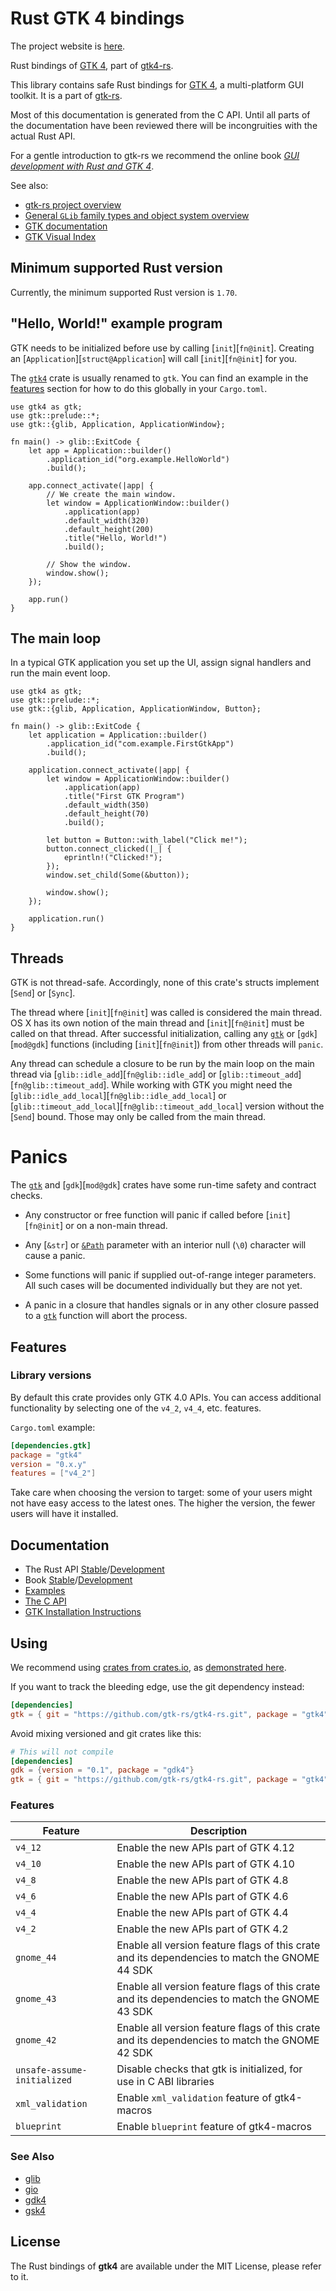 # Rust GTK 4 bindings

The project website is [here](https://gtk-rs.org/).

Rust bindings of [GTK 4](http://www.gtk.org), part of [gtk4-rs](https://github.com/gtk-rs/gtk4-rs/).

This library contains safe Rust bindings for [GTK 4](http://www.gtk.org), a
multi-platform GUI toolkit. It is a part of [gtk-rs](http://gtk-rs.org/).

Most of this documentation is generated from the C API.
Until all parts of the documentation have been reviewed there will be incongruities
with the actual Rust API.

For a gentle introduction to gtk-rs we recommend the online book
[*GUI development with Rust and GTK 4*](https://gtk-rs.org/gtk4-rs/stable/latest/book/).

See also:

 - [gtk-rs project overview](https://gtk-rs.org)
 - [General `GLib` family types and object system overview](mod@glib)
 - [GTK documentation](https://www.gtk.org/docs/)
 - [GTK Visual Index](https://docs.gtk.org/gtk4/visual_index.html)

## Minimum supported Rust version

Currently, the minimum supported Rust version is `1.70`.

## "Hello, World!" example program

GTK needs to be initialized before use by calling [`init`][`fn@init`]. Creating an
[`Application`][`struct@Application`] will call [`init`][`fn@init`] for you.

The [`gtk4`](mod@crate) crate is usually renamed to `gtk`. You can find an example in
the [features](#features) section for how to do this globally in your `Cargo.toml`.

```rust,no_run
use gtk4 as gtk;
use gtk::prelude::*;
use gtk::{glib, Application, ApplicationWindow};

fn main() -> glib::ExitCode {
    let app = Application::builder()
        .application_id("org.example.HelloWorld")
        .build();

    app.connect_activate(|app| {
        // We create the main window.
        let window = ApplicationWindow::builder()
            .application(app)
            .default_width(320)
            .default_height(200)
            .title("Hello, World!")
            .build();

        // Show the window.
        window.show();
    });

    app.run()
}
```

## The main loop

In a typical GTK application you set up the UI, assign signal handlers
and run the main event loop.

```rust,no_run
use gtk4 as gtk;
use gtk::prelude::*;
use gtk::{glib, Application, ApplicationWindow, Button};

fn main() -> glib::ExitCode {
    let application = Application::builder()
        .application_id("com.example.FirstGtkApp")
        .build();

    application.connect_activate(|app| {
        let window = ApplicationWindow::builder()
            .application(app)
            .title("First GTK Program")
            .default_width(350)
            .default_height(70)
            .build();

        let button = Button::with_label("Click me!");
        button.connect_clicked(|_| {
            eprintln!("Clicked!");
        });
        window.set_child(Some(&button));

        window.show();
    });

    application.run()
}
```

## Threads

GTK is not thread-safe. Accordingly, none of this crate's structs implement
[`Send`] or [`Sync`].

The thread where [`init`][`fn@init`] was called is considered the main thread. OS X has
its own notion of the main thread and [`init`][`fn@init`] must be called on that thread.
After successful initialization, calling any [`gtk`](mod@crate) or [`gdk`][`mod@gdk`]
functions (including [`init`][`fn@init`]) from other threads will `panic`.

Any thread can schedule a closure to be run by the main loop on the main
thread via [`glib::idle_add`][`fn@glib::idle_add`] or
[`glib::timeout_add`][`fn@glib::timeout_add`]. While
working with GTK you might need the [`glib::idle_add_local`][`fn@glib::idle_add_local`]
or [`glib::timeout_add_local`][`fn@glib::timeout_add_local`] version without the
[`Send`] bound. Those may only be called from the main thread.

# Panics

The [`gtk`](mod@crate) and [`gdk`][`mod@gdk`] crates have some run-time safety and contract
checks.

- Any constructor or free function will panic if called before [`init`][`fn@init`] or on
a non-main thread.

- Any [`&str`] or [`&Path`](std::path::Path) parameter with an interior null (`\0`) character will
cause a panic.

- Some functions will panic if supplied out-of-range integer parameters. All
such cases will be documented individually but they are not yet.

- A panic in a closure that handles signals or in any other closure passed
to a [`gtk`](mod@crate) function will abort the process.

## Features

### Library versions

By default this crate provides only GTK 4.0 APIs. You can access additional
functionality by selecting one of the `v4_2`, `v4_4`, etc. features.

`Cargo.toml` example:

```toml
[dependencies.gtk]
package = "gtk4"
version = "0.x.y"
features = ["v4_2"]
```

Take care when choosing the version to target: some of your users might
not have easy access to the latest ones. The higher the version, the fewer
users will have it installed.

## Documentation

- The Rust API [Stable](https://gtk-rs.org/gtk4-rs/stable/latest/docs/gtk4)/[Development](https://gtk-rs.org/gtk4-rs/git/docs/gtk4/)
- Book [Stable](https://gtk-rs.org/gtk4-rs/stable/latest/book)/[Development](https://gtk-rs.org/gtk4-rs/git/book)
- [Examples](https://github.com/gtk-rs/gtk4-rs/tree/master/examples)
- [The C API](https://docs.gtk.org/gtk4/)
- [GTK Installation Instructions](https://www.gtk.org/docs/installations/)

## Using

We recommend using [crates from crates.io](https://crates.io/keywords/gtk-rs),
as [demonstrated here](https://gtk-rs.org/gtk4-rs/stable/latest/docs/gtk4/index.html#library-versions).

If you want to track the bleeding edge, use the git dependency instead:

```toml
[dependencies]
gtk = { git = "https://github.com/gtk-rs/gtk4-rs.git", package = "gtk4" }
```

Avoid mixing versioned and git crates like this:

```toml
# This will not compile
[dependencies]
gdk = {version = "0.1", package = "gdk4"}
gtk = { git = "https://github.com/gtk-rs/gtk4-rs.git", package = "gtk4" }
```

### Features

| Feature | Description |
| ---     | ----------- |
| `v4_12` | Enable the new APIs part of GTK 4.12 |
| `v4_10` | Enable the new APIs part of GTK 4.10 |
| `v4_8` | Enable the new APIs part of GTK 4.8 |
| `v4_6` | Enable the new APIs part of GTK 4.6 |
| `v4_4` | Enable the new APIs part of GTK 4.4 |
| `v4_2` | Enable the new APIs part of GTK 4.2 |
| `gnome_44` | Enable all version feature flags of this crate and its dependencies to match the GNOME 44 SDK |
| `gnome_43` | Enable all version feature flags of this crate and its dependencies to match the GNOME 43 SDK |
| `gnome_42` | Enable all version feature flags of this crate and its dependencies to match the GNOME 42 SDK |
| `unsafe-assume-initialized` | Disable checks that gtk is initialized, for use in C ABI libraries |
| `xml_validation` | Enable `xml_validation` feature of gtk4-macros |
| `blueprint` | Enable `blueprint` feature of gtk4-macros |

### See Also

- [glib](https://crates.io/crates/glib)
- [gio](https://crates.io/crates/gio)
- [gdk4](https://crates.io/crates/gdk4)
- [gsk4](https://crates.io/crates/gsk4)

## License

The Rust bindings of __gtk4__ are available under the MIT License, please refer to it.
